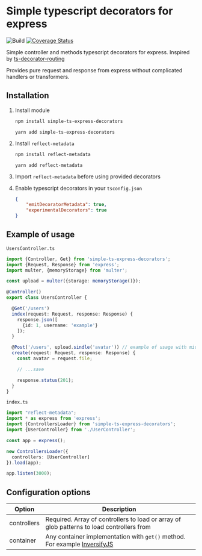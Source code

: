 # Simple typescript decorators for express

![Build](https://github.com/arnidan/simple-ts-express-decorators/workflows/CI/badge.svg)
[![Coverage Status](https://coveralls.io/repos/github/arnidan/simple-ts-express-decorators/badge.svg?branch=master)](https://coveralls.io/github/arnidan/simple-ts-express-decorators?branch=master)

Simple controller and methods typescript decorators for express. 
Inspired by [ts-decorator-routing](https://github.com/nehalist/ts-decorator-routing) 

Provides pure request and response from express without complicated handlers or transformers. 

## Installation

1. Install module

    ```bash
    npm install simple-ts-express-decorators
    ```
    
    ```
    yarn add simple-ts-express-decorators
    ```

1. Install `reflect-metadata`

    ```bash
    npm install reflect-metadata
    ```
    
    ```
    yarn add reflect-metadata
    ```

1. Import `reflect-metadata` before using provided decorators

1. Enable typescript decorators in your `tsconfig.json`

    ```json
    {
        "emitDecoratorMetadata": true,
        "experimentalDecorators": true
    }
    ````

## Example of usage

`UsersController.ts`

```typescript
import {Controller, Get} from 'simple-ts-express-decorators'; 
import {Request, Response} from 'express';
import multer, {memoryStorage} from 'multer';

const upload = multer({storage: memoryStorage()});

@Controller()
export class UsersController {

  @Get('/users')
  index(request: Request, response: Response) {
    response.json([
      {id: 1, username: 'example'}
    ]);
  }

  @Post('/users', upload.sindle('avatar')) // example of usage with middleware
  create(request: Request, response: Response) {
    const avatar = request.file;

    // ...save

    response.status(201);
  }
}
```

`index.ts`

```typescript
import "reflect-metadata";
import * as express from 'express';
import {ControllersLoader} from 'simple-ts-express-decorators';
import {UserController} from './UserController'; 

const app = express();

new ControllersLoader({
  controllers: [UserController]
}).load(app);

app.listen(3000);
```

## Configuration options

| Option | Description |
| --- | --- |
| controllers | Required. Array of controllers to load or array of glob patterns to load controllers from |
| container | Any container implementation with `get()` method. For example [InversifyJS](https://github.com/inversify/InversifyJS)
